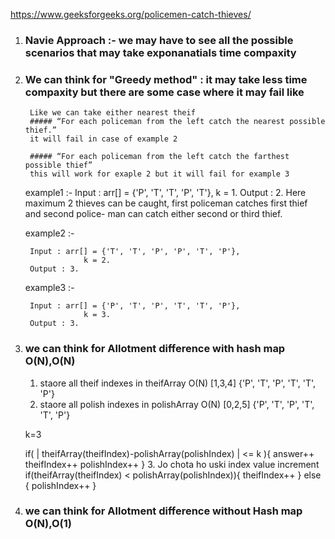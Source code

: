 https://www.geeksforgeeks.org/policemen-catch-thieves/

1. ### Navie Approach :- we may have to see all the possible scenarios that may take exponanatials time compaxity
2. ### We can think for "Greedy method" : it may take less time compaxity but there are some case where it may fail like 
        Like we can take either nearest theif 
        ##### “For each policeman from the left catch the nearest possible thief.” 
        it will fail in case of example 2 

        ##### “For each policeman from the left catch the farthest possible thief” 
        this will work for exaple 2 but it will fail for example 3


    example1 :-
        Input : arr[] = {'P', 'T', 'T', 'P', 'T'},
                    k = 1.
        Output : 2.
        Here maximum 2 thieves can be caught, first
        policeman catches first thief and second police-
        man can catch either second or third thief.

    example2 :-

        Input : arr[] = {'T', 'T', 'P', 'P', 'T', 'P'}, 
                    k = 2.
        Output : 3.

    example3 
    :-

        Input : arr[] = {'P', 'T', 'P', 'T', 'T', 'P'},
                    k = 3.
        Output : 3.

3. ### we can think for Allotment difference with hash map O(N),O(N)
    1. staore all theif indexes in theifArray O(N) [1,3,4] {'P', 'T', 'P', 'T', 'T', 'P'}
    2. staore all polish indexes in polishArray O(N) [0,2,5] {'P', 'T', 'P', 'T', 'T', 'P'}

    k=3
    
    if( | theifArray(theifIndex)-polishArray(polishIndex) | <= k ){
        answer++
        theifIndex++
        polishIndex++
    }
    3. Jo chota ho uski index value increment 
    if(theifArray(theifIndex) < polishArray(polishIndex)){
        theifIndex++
    } else {
        polishIndex++
    }

4. ### we can think for Allotment difference without Hash map O(N),O(1) 

